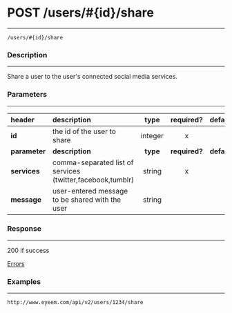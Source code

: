 # POST /users/#{id}/share
***
`/users/#{id}/share`

### Description
***
Share a user to the user's connected social media services.

### Parameters
***

|header| description| type |required? |default|
|:---------|:--------------|:----------:|:------------:|:------------:|
|**id**|the id of the user to share|integer|x||
|**parameter**| **description**| **type** |**required?** |**default**|
|**services**|comma-separated list of services (twitter,facebook,tumblr)|string|x||
|**message**|user-entered message to be shared with the user|string|||


### Response
***

200 if success

[Errors](../../resources/errors.md#files)

### Examples
***

`http://www.eyeem.com/api/v2/users/1234/share`




